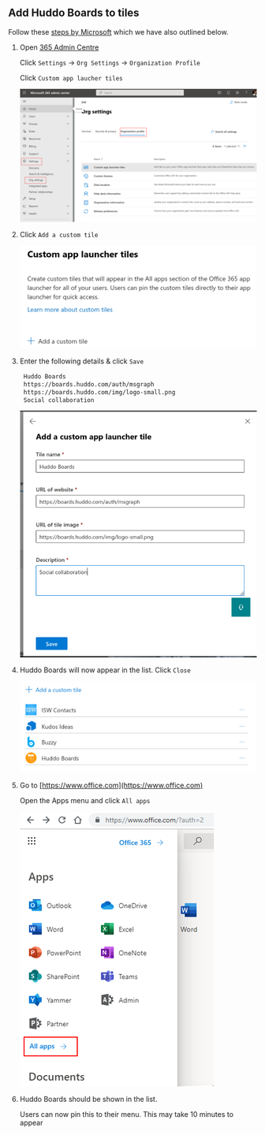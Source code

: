 ## Add Huddo Boards to tiles

Follow these [steps by Microsoft](https://docs.microsoft.com/en-us/microsoft-365/admin/manage/customize-the-app-launcher?view=o365-worldwide) which we have also outlined below.

1. Open [365 Admin Centre](https://admin.microsoft.com/AdminPortal/Home#/companyprofile)

      Click `Settings` -> `Org Settings` -> `Organization Profile`

      Click `Custom app laucher tiles`

      ![example](custom-tiles1.png)


1. Click `Add a custom tile`

      ![example](custom-tiles2.png)


1. Enter the following details & click `Save`

        Huddo Boards
        https://boards.huddo.com/auth/msgraph
        https://boards.huddo.com/img/logo-small.png
        Social collaboration

      ![example](custom-tiles3.png)


1. Huddo Boards will now appear in the list. Click `Close`

      ![example](custom-tiles4.png)

1. Go to [https://www.office.com](https://www.office.com)

      Open the Apps menu and click `All apps`

      ![example](custom-tiles5.png)

1. Huddo Boards should be shown in the list.

      Users can now pin this to their menu. This may take 10 minutes to appear

      <!-- ![example](custom-tiles5.png) -->
